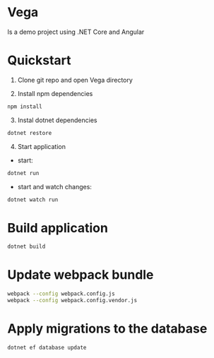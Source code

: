 # Vega

Is a demo project using .NET Core and Angular

# Quickstart

1. Clone git repo and open Vega directory

2. Install npm dependencies
```bash
npm install
```

3. Instal dotnet dependencies
```bash
dotnet restore
```

4. Start application

* start:
```bash
dotnet run
```

* start and watch changes:
```bash
dotnet watch run
```

# Build application
```bash
dotnet build
```

# Update webpack bundle
```bash
webpack --config webpack.config.js
webpack --config webpack.config.vendor.js
```

# Apply migrations to the database
```bash
dotnet ef database update
```
